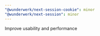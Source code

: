 ```yaml
---
"@wunderwerk/next-session-cookie": minor
"@wunderwerk/next-session": minor
---
```


Improve usability and performance
